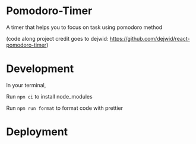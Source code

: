 # Pomodoro-Timer

A timer that helps you to focus on task using pomodoro method

(code along project credit goes to dejwid: https://github.com/dejwid/react-pomodoro-timer)

# Development

In your terminal,

Run `npm ci` to install node_modules

Run `npm run format` to format code with prettier

# Deployment


